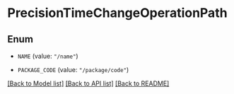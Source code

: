 # PrecisionTimeChangeOperationPath

## Enum


* `NAME` (value: `"/name"`)

* `PACKAGE_CODE` (value: `"/package/code"`)


[[Back to Model list]](../README.md#documentation-for-models) [[Back to API list]](../README.md#documentation-for-api-endpoints) [[Back to README]](../README.md)


